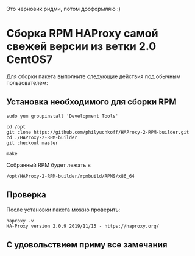 Это черновик ридми, потом дооформляю :)

# Сборка RPM HAProxy самой свежей версии из ветки 2.0 CentOS7

Для сборки пакета выполните следующие действия под обычным пользователем:

## Установка необходимого для сборки  RPM

    sudo yum groupinstall 'Development Tools'

    cd /opt
    git clone https://github.com/philyuchkoff/HAProxy-2-RPM-builder.git
    cd ./HAProxy-2-RPM-builder
    git checkout master

    make
    
Собранный RPM будет лежать в 

    /opt/HAProxy-2-RPM-builder/rpmbuild/RPMS/x86_64
    
## Проверка

После установки пакета можно проверить:

    haproxy -v
    HA-Proxy version 2.0.9 2019/11/15 - https://haproxy.org/

## С удовольствием приму все замечания
